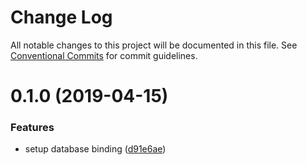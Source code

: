 # Change Log

All notable changes to this project will be documented in this file.
See [Conventional Commits](https://conventionalcommits.org) for commit guidelines.

# 0.1.0 (2019-04-15)


### Features

* setup database binding ([d91e6ae](https://github.com/spherehq/sphere/commit/d91e6ae))

